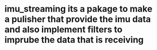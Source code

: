 # imu_streaming its a pakage to make a pulisher that provide the imu data and also implement filters to imprube the data that is receiving
